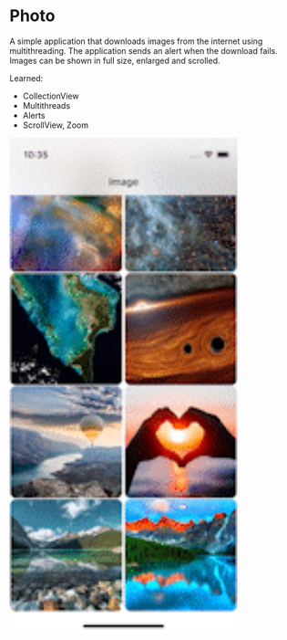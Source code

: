 # Photo

A simple application that downloads images from the internet using multithreading.
The application sends an alert when the download fails.
Images can be shown in full size, enlarged and scrolled.

Learned:
- CollectionView
- Multithreads
- Alerts
- ScrollView, Zoom

<img src="demo.gif" alt="demo.gif" width="400"/>


